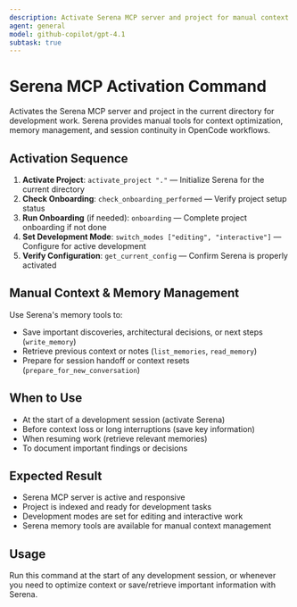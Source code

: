 ```yaml
---
description: Activate Serena MCP server and project for manual context optimization
agent: general
model: github-copilot/gpt-4.1
subtask: true
---
```


# Serena MCP Activation Command

Activates the Serena MCP server and project in the current directory for development work. Serena provides manual tools for context optimization, memory management, and session continuity in OpenCode workflows.

## Activation Sequence

1. **Activate Project**: `activate_project "."` — Initialize Serena for the current directory
2. **Check Onboarding**: `check_onboarding_performed` — Verify project setup status
3. **Run Onboarding** (if needed): `onboarding` — Complete project onboarding if not done
4. **Set Development Mode**: `switch_modes ["editing", "interactive"]` — Configure for active development
5. **Verify Configuration**: `get_current_config` — Confirm Serena is properly activated

## Manual Context & Memory Management

Use Serena's memory tools to:

- Save important discoveries, architectural decisions, or next steps (`write_memory`)
- Retrieve previous context or notes (`list_memories`, `read_memory`)
- Prepare for session handoff or context resets (`prepare_for_new_conversation`)

## When to Use

- At the start of a development session (activate Serena)
- Before context loss or long interruptions (save key information)
- When resuming work (retrieve relevant memories)
- To document important findings or decisions

## Expected Result

- Serena MCP server is active and responsive
- Project is indexed and ready for development tasks
- Development modes are set for editing and interactive work
- Serena memory tools are available for manual context management

## Usage

Run this command at the start of any development session, or whenever you need to optimize context or save/retrieve important information with Serena.
